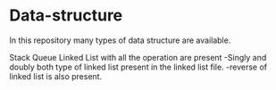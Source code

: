 # Data-structure

In this repository many types of data structure are available.

Stack
Queue
Linked List with all the operation are present
    -Singly and doubly both type of linked list present in the linked list file.
    -reverse of linked list is also present.
